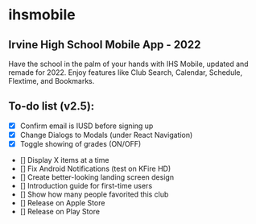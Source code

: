 # ihsmobile

## Irvine High School Mobile App - 2022

Have the school in the palm of your hands with IHS Mobile, updated and remade for 2022. Enjoy features like Club Search, Calendar, Schedule, Flextime, and Bookmarks.

## To-do list (v2.5):

- [x] Confirm email is IUSD before signing up
- [x] Change Dialogs to Modals (under React Navigation)
- [x] Toggle showing of grades (ON/OFF)
- [] Display X items at a time
- [] Fix Android Notifications (test on KFire HD)
- [] Create better-looking landing screen design
- [] Introduction guide for first-time users
- [] Show how many people favorited this club
- [] Release on Apple Store
- [] Release on Play Store
